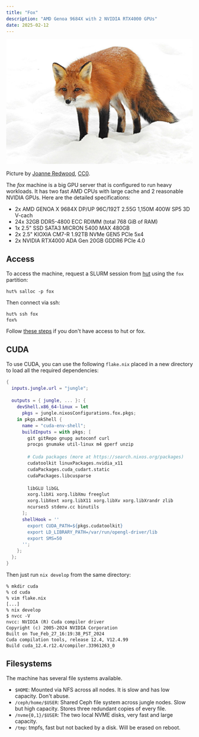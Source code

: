 ```yaml
---
title: "Fox"
description: "AMD Genoa 9684X with 2 NVIDIA RTX4000 GPUs"
date: 2025-02-12
---
```


![Fox](fox.jpg)

Picture by [Joanne Redwood](https://web.archive.org/web/20191109175146/https://www.inaturalist.org/photos/6568074),
[CC0](http://creativecommons.org/publicdomain/zero/1.0/deed.en).

The *fox* machine is a big GPU server that is configured to run heavy workloads.
It has two fast AMD CPUs with large cache and 2 reasonable NVIDIA GPUs. Here are
the detailed specifications:

- 2x AMD GENOA X 9684X DP/UP 96C/192T 2.55G 1,150M 400W SP5 3D V-cach
- 24x 32GB DDR5-4800 ECC RDIMM (total 768 GiB of RAM)
- 1x 2.5" SSD SATA3 MICRON 5400 MAX 480GB
- 2x 2.5" KIOXIA CM7-R 1.92TB NVMe GEN5 PCIe 5x4
- 2x NVIDIA RTX4000 ADA Gen 20GB GDDR6 PCIe 4.0

## Access

To access the machine, request a SLURM session from [hut](/hut) using the `fox`
partition:

    hut% salloc -p fox

Then connect via ssh:

    hut% ssh fox
    fox%

Follow [these steps](/access) if you don't have access to hut or fox.

## CUDA

To use CUDA, you can use the following `flake.nix` placed in a new directory to
load all the required dependencies:

```nix
{
  inputs.jungle.url = "jungle";

  outputs = { jungle, ... }: {
    devShell.x86_64-linux = let
      pkgs = jungle.nixosConfigurations.fox.pkgs;
    in pkgs.mkShell {
      name = "cuda-env-shell";
      buildInputs = with pkgs; [
        git gitRepo gnupg autoconf curl
        procps gnumake util-linux m4 gperf unzip

        # Cuda packages (more at https://search.nixos.org/packages)
        cudatoolkit linuxPackages.nvidia_x11
        cudaPackages.cuda_cudart.static
        cudaPackages.libcusparse

        libGLU libGL
        xorg.libXi xorg.libXmu freeglut
        xorg.libXext xorg.libX11 xorg.libXv xorg.libXrandr zlib
        ncurses5 stdenv.cc binutils
      ];
      shellHook = ''
        export CUDA_PATH=${pkgs.cudatoolkit}
        export LD_LIBRARY_PATH=/var/run/opengl-driver/lib
        export SMS=50
      '';
    };
  };
}
```

Then just run `nix develop` from the same directory:

    % mkdir cuda
    % cd cuda
    % vim flake.nix
    [...]
    % nix develop
    $ nvcc -V
    nvcc: NVIDIA (R) Cuda compiler driver
    Copyright (c) 2005-2024 NVIDIA Corporation
    Built on Tue_Feb_27_16:19:38_PST_2024
    Cuda compilation tools, release 12.4, V12.4.99
    Build cuda_12.4.r12.4/compiler.33961263_0

## Filesystems

The machine has several file systems available.

- `$HOME`: Mounted via NFS across all nodes. It is slow and has low capacity.
  Don't abuse.
- `/ceph/home/$USER`: Shared Ceph file system across jungle nodes. Slow but high
  capacity. Stores three redundant copies of every file.
- `/nvme{0,1}/$USER`: The two local NVME disks, very fast and large capacity.
- `/tmp`: tmpfs, fast but not backed by a disk. Will be erased on reboot.
